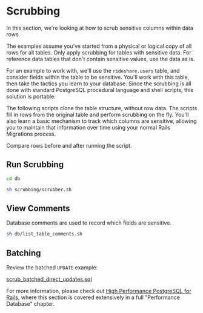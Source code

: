 # Scrubbing

In this section, we're looking at how to scrub sensitive columns within data rows.

The examples assume you've started from a physical or logical copy of all rows for all tables. Only apply scrubbing for tables with sensitive data. For reference data tables that don't contain sensitive values, use the data as is.

For an example to work with, we'll use the `rideshare.users` table, and consider fields within the table to be sensitive. You'll work with this table, then take the tactics you learn to your database. Since the scrubbing is all done with standard PostgreSQL procedural language and shell scripts, this solution is portable.

The following scripts clone the table structure, without row data. The scripts fill in rows from
the original table and perform scrubbing on the fly. You'll also learn a basic mechanism to track which columns are sensitive, allowing you to maintain that information over time using your normal Rails Migrations process.

Compare rows before and after running the script.

## Run Scrubbing
```sh
cd db

sh scrubbing/scrubber.sh
```

## View Comments
Database comments are used to record which fields are sensitive.

```sh
sh db/list_table_comments.sh
```

## Batching
Review the batched `UPDATE` example:

[scrub_batched_direct_updates.sql](scrub_batched_direct_updates.sql)

For more information, please check out [High Performance PostgreSQL for Rails](https://pragprog.com/titles/aapsql/high-performance-postgresql-for-rails/), where this section is covered extensively in a full "Performance Database" chapter.
